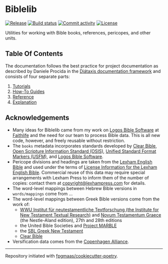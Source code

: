 # Biblelib

[![Release](https://img.shields.io/github/v/release/sboisen/Biblelib)](https://img.shields.io/github/v/release/sboisen/Biblelib)
[![Build status](https://img.shields.io/github/workflow/status/sboisen/Biblelib/merge-to-main)](https://img.shields.io/github/workflow/status/sboisen/Biblelib/merge-to-main)
[![Commit activity](https://img.shields.io/github/commit-activity/m/sboisen/Biblelib)](https://img.shields.io/github/commit-activity/m/sboisen/Biblelib)
[![License](https://img.shields.io/github/license/sboisen/Biblelib)](https://img.shields.io/github/license/sboisen/Biblelib)

Utilities for working with Bible books, references, pericopes, and other units.

## Table Of Contents

The documentation follows the best practice for
project documentation as described by Daniele Procida
in the [Diátaxis documentation framework](https://diataxis.fr/)
and consists of four separate parts:

1. [Tutorials](tutorials.md)
2. [How-To Guides](how-to-guides.md)
3. [Reference](reference.md)
4. [Explanation](explanation.md)

## Acknowledgements

* Many ideas for Biblelib came from my work on [Logos Bible
  Software](https://www.logos.com/) at
  [Faithlife](https://faithlife.com) and the need for our team to
  process Bible data. This is all new code, however, and freely
  reusable without restriction.
* The `books` metadata incorporates standards developed by [Clear
  Bible](https://clear.bible), [Open Scripture Information Standard
  (OSIS)](https://crosswire.org/osis/), [Unified Standard Format
  Markers (USFM)](https://ubsicap.github.io/usfm/index.html), and
  [Logos Bible Software](https://www.logos.com/).
* Pericope divisions and headings are taken from the [Lexham English
  Bible](http://www.lexhamenglishbible.com/) and used under the terms
  of [License Information for the Lexham English
  Bible](https://lexhampress.com/LEB-License). Commercial reuse of
  this data may require special arrangements with Lexham Press to
  inform them of the number of copies: contact them at
  copyright@lexhampress.com for details.
* The word-level mappings between Hebrew Bible versions in
  `words/mappings` come from ...
* The word-level mappings between Greek Bible versions come from the
  work of:
    * [WWU Institut für neutestamentliche
      Textforschung (the Institute for New Testament Textual
      Research)](http://egora.uni-muenster.de/intf/index_en.shtml) and
      [Novum Testamentum
      Graece](https://en.wikipedia.org/wiki/Novum_Testamentum_Graece)
      (the Nestle-Aland edition), 27th and 28th editions
    * the United Bible Societies and [Project MARBLE](https://semanticdictionary.org/)
    * the [SBL Greek New Testament](https://sblgnt.com/)
    * [Clear Bible](https://clear.bible)
* Versification data comes from the [Copenhagen
  Alliance](https://github.com/Copenhagen-Alliance).

 ---

Repository initiated with [fpgmaas/cookiecutter-poetry](https://github.com/fpgmaas/cookiecutter-poetry).
